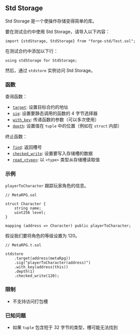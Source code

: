 ## Std Storage

Std Storage 是一个使操作存储变得简单的库。

要在测试合约中使用 Std Storage，请导入以下内容：

```solidity
import {stdStorage, StdStorage} from "forge-std/Test.sol";              
```

在测试合约中添加以下行：

```solidity
using stdStorage for StdStorage;
```

然后，通过 `stdstore` 实例访问 Std Storage。

### 函数

查询函数：

- [`target`](./target.md): 设置目标合约的地址
- [`sig`](./sig.md): 设置要静态调用的函数的 4 字节选择器
- [`with_key`](./with_key.md): 传递函数的参数（可以多次使用）
- [`depth`](./depth.md): 设置值在 `tuple` 中的位置（例如在 `struct` 内部）

终止函数：

- [`find`](./find.md): 返回槽号
- [`checked_write`](./checked_write.md): 设置要写入存储槽的数据
- [`read_<type>`](./read.md): 以 `<type>` 类型从存储槽读取值

### 示例

`playerToCharacter` 跟踪玩家角色的信息。

```solidity
// MetaRPG.sol

struct Character {
    string name;
    uint256 level;
}

mapping (address => Character) public playerToCharacter;
```

假设我们要将角色的等级设置为 120。

```solidity
// MetaRPG.t.sol

stdstore
    .target(address(metaRpg))
    .sig("playerToCharacter(address)")
    .with_key(address(this))
    .depth(1)
    .checked_write(120);
```

### 限制

- 不支持访问打包槽

### 已知问题

- 如果 `tuple` 包含短于 32 字节的类型，槽可能无法找到